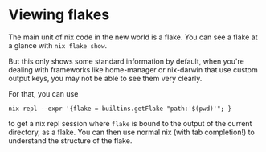 # Viewing flakes

The main unit of nix code in the new world is a flake. You can
see a flake at a glance with `nix flake show`.

But this only shows some standard information by default, when
you're dealing with frameworks like home-manager or nix-darwin
that use custom output keys, you may not be able to see them
very clearly.

For that, you can use
```
nix repl --expr '{flake = builtins.getFlake "path:'$(pwd)'"; }
```
to get a nix repl session where `flake` is bound to the output
of the current directory, as a flake. You can then use normal
nix (with tab completion!) to understand the structure of the
flake.
